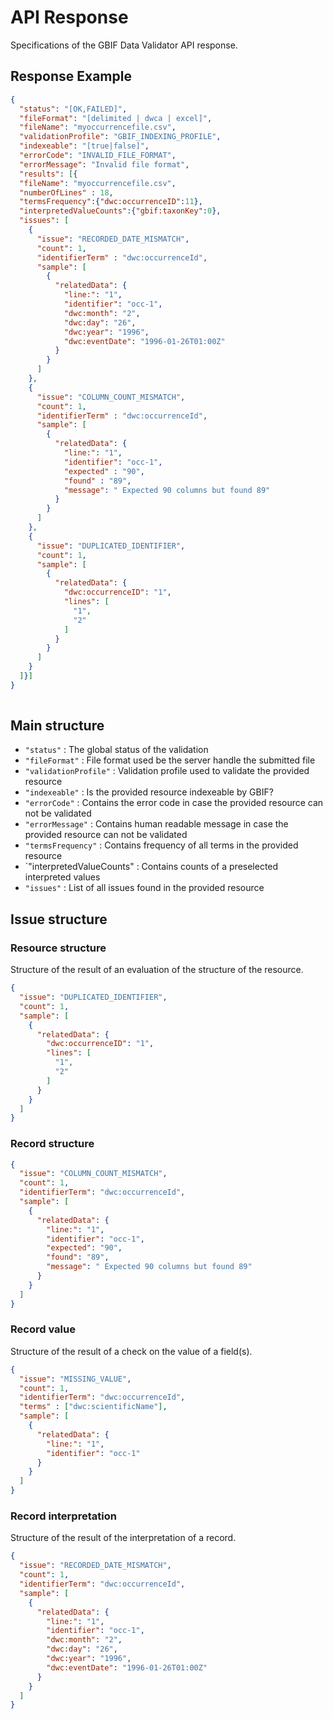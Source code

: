 # API Response
Specifications of the GBIF Data Validator API response.

## Response Example
```json
{
  "status": "[OK,FAILED]",
  "fileFormat": "[delimited | dwca | excel]",
  "fileName": "myoccurrencefile.csv",
  "validationProfile": "GBIF_INDEXING_PROFILE",
  "indexeable": "[true|false]",
  "errorCode": "INVALID_FILE_FORMAT",
  "errorMessage": "Invalid file format",
  "results": [{
  "fileName": "myoccurrencefile.csv",
  "numberOfLines" : 18,
  "termsFrequency":{"dwc:occurrenceID":11},
  "interpretedValueCounts":{"gbif:taxonKey":0},
  "issues": [
    {
      "issue": "RECORDED_DATE_MISMATCH",
      "count": 1,
      "identifierTerm" : "dwc:occurrenceId",
      "sample": [
        {
          "relatedData": {
            "line:": "1",
            "identifier": "occ-1",
            "dwc:month": "2",
            "dwc:day": "26",
            "dwc:year": "1996",
            "dwc:eventDate": "1996-01-26T01:00Z"
          }
        }
      ]
    },
    {
      "issue": "COLUMN_COUNT_MISMATCH",
      "count": 1,
      "identifierTerm" : "dwc:occurrenceId",
      "sample": [
        {
          "relatedData": {
            "line:": "1",
            "identifier": "occ-1",
            "expected" : "90",
            "found" : "89",
            "message": " Expected 90 columns but found 89"
          }
        }
      ]
    },
    {
      "issue": "DUPLICATED_IDENTIFIER",
      "count": 1,
      "sample": [
        {
          "relatedData": {
            "dwc:occurrenceID": "1",
            "lines": [
              "1",
              "2"
            ]
          }
        }
      ]
    }
  ]}]
}
    
```

## Main structure

- `"status"` : The global status of the validation
- `"fileFormat"` : File format used be the server handle the submitted file
- `"validationProfile"` : Validation profile used to validate the provided resource
- `"indexeable"` : Is the provided resource indexeable by GBIF?
- `"errorCode"` : Contains the error code in case the provided resource can not be validated
- `"errorMessage"` : Contains human readable message in case the provided resource can not be validated
- `"termsFrequency"` : Contains frequency of all terms in the provided resource
- `"interpretedValueCounts" : Contains counts of a preselected interpreted values
- `"issues"` : List of all issues found in the provided resource

## Issue structure

### Resource structure
Structure of the result of an evaluation of the structure of the resource.

```json
{
  "issue": "DUPLICATED_IDENTIFIER",
  "count": 1,
  "sample": [
    {
      "relatedData": {
        "dwc:occurrenceID": "1",
        "lines": [
          "1",
          "2"
        ]
      }
    }
  ]
}
```
### Record structure
```json
{
  "issue": "COLUMN_COUNT_MISMATCH",
  "count": 1,
  "identifierTerm": "dwc:occurrenceId",
  "sample": [
    {
      "relatedData": {
        "line:": "1",
        "identifier": "occ-1",
        "expected": "90",
        "found": "89",
        "message": " Expected 90 columns but found 89"
      }
    }
  ]
}
```

### Record value
Structure of the result of a check on the value of a field(s).
```json
{
  "issue": "MISSING_VALUE",
  "count": 1,
  "identifierTerm": "dwc:occurrenceId",
  "terms" : ["dwc:scientificName"],
  "sample": [
    {
      "relatedData": {
        "line:": "1",
        "identifier": "occ-1"
      }
    }
  ]
}
```

### Record interpretation
Structure of the result of the interpretation of a record.
```json
{
  "issue": "RECORDED_DATE_MISMATCH",
  "count": 1,
  "identifierTerm": "dwc:occurrenceId",
  "sample": [
    {
      "relatedData": {
        "line:": "1",
        "identifier": "occ-1",
        "dwc:month": "2",
        "dwc:day": "26",
        "dwc:year": "1996",
        "dwc:eventDate": "1996-01-26T01:00Z"
      }
    }
  ]
}
```

